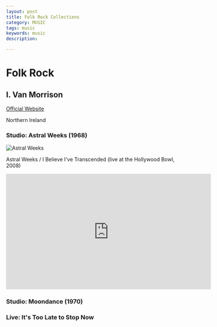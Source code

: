 ```yaml
---
layout: post
title: Folk Rock Collections
category: MUSIC
tags: music
keywords: music
description: 

---
```


# Folk Rock

## I. Van Morrison 

[Official Website](http://www.vanmorrison.com/splash/)

Northern Ireland

### Studio: Astral Weeks (1968)

<left>![Astral Weeks](https://upload.wikimedia.org/wikipedia/en/f/f7/VanMorrisonAstralWeeks.jpg)

Astral Weeks / I Believe I've Transcended (live at the Hollywood Bowl, 2008)  

<iframe width="560" height="315" src="https://www.youtube.com/embed/4kDhaH_mXEA" frameborder="0" allowfullscreen></iframe>

### Studio: Moondance (1970)

### Live: It's Too Late to Stop Now